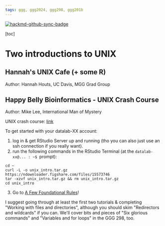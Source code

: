 ```yaml
---
tags: ggg, ggg2024, ggg298, ggg201b
---
```


[![hackmd-github-sync-badge](https://hackmd.io/5EfBWjCmTbWLgdC4rg8GZw/badge)](https://hackmd.io/5EfBWjCmTbWLgdC4rg8GZw)


[toc]

# Two introductions to UNIX

## Hannah's UNIX Cafe (+ some R)

Author: Hannah Houts, UC Davis, MGG Grad Group

## Happy Belly Bioinformatics - UNIX Crash Course

Author: Mike Lee, International Man of Mystery

UNIX crash course: [link](https://astrobiomike.github.io/unix/unix-intro)

To get started with your datalab-XX account:
1. log in & get RStudio Server up and running (tho you can also just use an ssh connection if you really want).
2. run the following commands in the RStudio Terminal (at the `datalab-xx@... : ~$ `prompt):
```
cd ~
curl -L -o unix_intro.tar.gz https://ndownloader.figshare.com/files/15573746
tar -xzvf unix_intro.tar.gz && rm unix_intro.tar.gz
cd unix_intro
```
3. Go to [A Few Foundational Rules](https://astrobiomike.github.io/unix/getting-started#a-few-foundational-rules)!

I suggest going through at least the first two tutorials & completing "Working with files and directories", although you should skim "Redirectors and wildcards" if you can. We'll cover bits and pieces of "Six glorious commands" and "Variables and for loops" in the GGG 298, too.
